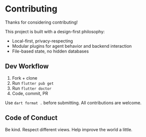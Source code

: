 # Contributing

Thanks for considering contributing!

This project is built with a design-first philosophy:
- Local-first, privacy-respecting
- Modular plugins for agent behavior and backend interaction
- File-based state, no hidden databases

## Dev Workflow

1. Fork + clone
2. Run `flutter pub get`
3. Run `flutter doctor`
4. Code, commit, PR

Use `dart format .` before submitting. All contributions are welcome.

## Code of Conduct

Be kind. Respect different views. Help improve the world a little.
